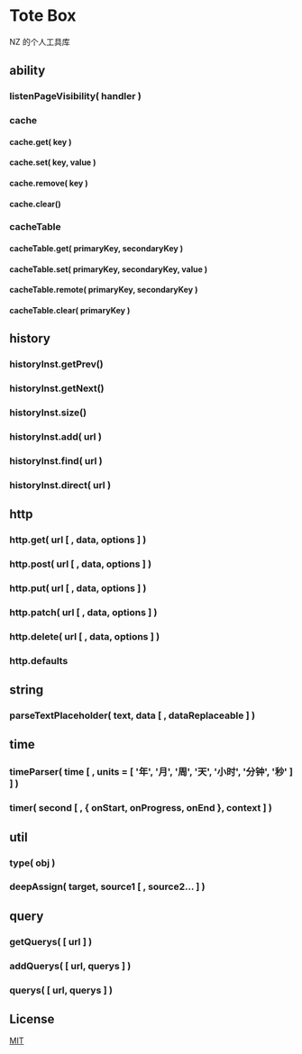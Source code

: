 # Tote Box
NZ 的个人工具库



## ability

### listenPageVisibility( handler )

### cache

#### cache.get( key )

#### cache.set( key, value )

#### cache.remove( key )

#### cache.clear()

### cacheTable

#### cacheTable.get( primaryKey, secondaryKey )

#### cacheTable.set( primaryKey, secondaryKey, value )

#### cacheTable.remote( primaryKey, secondaryKey )

#### cacheTable.clear( primaryKey )



## history

### historyInst.getPrev()

### historyInst.getNext()

### historyInst.size()

### historyInst.add( url )

### historyInst.find( url )

### historyInst.direct( url )



## http

### http.get( url [ , data, options ] )

### http.post( url [ , data, options ] )

### http.put( url [ , data, options ] )

### http.patch( url [ , data, options ] )

### http.delete( url [ , data, options ] )

### http.defaults



## string

### parseTextPlaceholder( text, data [ , dataReplaceable ] )



## time

### timeParser( time [ , units = [ '年', '月', '周', '天', '小时', '分钟', '秒' ] ] )

### timer( second [ , { onStart, onProgress, onEnd }, context ] )



## util

### type( obj )

### deepAssign( target, source1 [ , source2... ] )



## query

### getQuerys( [ url ] )

### addQuerys( [ url, querys ] )

### querys( [ url, querys ] )



## License

[MIT](LICENSE)